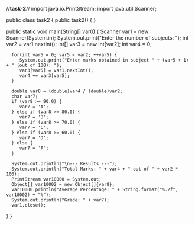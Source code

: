 //**task-2**//
import java.io.PrintStream;
import java.util.Scanner;

public class task2 {
   public task2() {
   }

   public static void main(String[] var0) {
      Scanner var1 = new Scanner(System.in);
      System.out.print("Enter the number of subjects: ");
      int var2 = var1.nextInt();
      int[] var3 = new int[var2];
      int var4 = 0;

      for(int var5 = 0; var5 < var2; ++var5) {
         System.out.print("Enter marks obtained in subject " + (var5 + 1) + " (out of 100): ");
         var3[var5] = var1.nextInt();
         var4 += var3[var5];
      }

      double var8 = (double)var4 / (double)var2;
      char var7;
      if (var8 >= 90.0) {
         var7 = 'A';
      } else if (var8 >= 80.0) {
         var7 = 'B';
      } else if (var8 >= 70.0) {
         var7 = 'C';
      } else if (var8 >= 60.0) {
         var7 = 'D';
      } else {
         var7 = 'F';
      }

      System.out.println("\n--- Results ---");
      System.out.println("Total Marks: " + var4 + " out of " + var2 * 100);
      PrintStream var10000 = System.out;
      Object[] var10002 = new Object[]{var8};
      var10000.println("Average Percentage: " + String.format("%.2f", var10002) + "%");
      System.out.println("Grade: " + var7);
      var1.close();
   }
}

